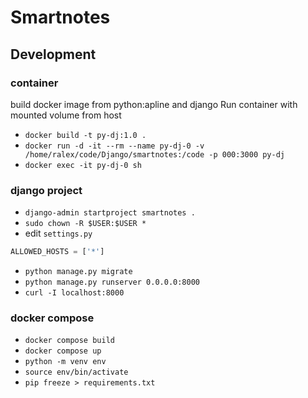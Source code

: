 # Smartnotes

## Development

### container

build docker image from python:apline and django
Run container with mounted volume from host

- `docker build -t py-dj:1.0 .`
- `docker run -d -it --rm --name py-dj-0 -v /home/ralex/code/Django/smartnotes:/code -p 000:3000 py-dj`
- `docker exec -it py-dj-0 sh`

### django project

- `django-admin startproject smartnotes .`
- `sudo chown -R $USER:$USER *`
- edit `settings.py`

```python
ALLOWED_HOSTS = ['*']
```

- `python manage.py migrate`
- `python manage.py runserver 0.0.0.0:8000`
- `curl -I localhost:8000`

### docker compose

- `docker compose build`
- `docker compose up`
- `python -m venv env`
- `source env/bin/activate`
- `pip freeze > requirements.txt`
